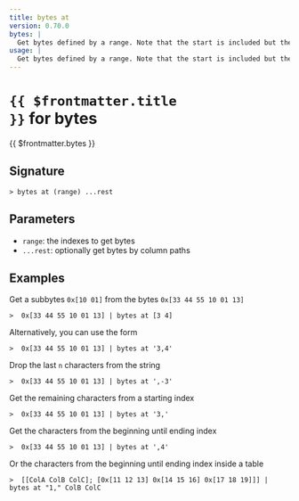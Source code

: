 ```yaml
---
title: bytes at
version: 0.70.0
bytes: |
  Get bytes defined by a range. Note that the start is included but the end is excluded, and that the first byte is index 0.
usage: |
  Get bytes defined by a range. Note that the start is included but the end is excluded, and that the first byte is index 0.
---
```


# <code>{{ $frontmatter.title }}</code> for bytes

<div class='command-title'>{{ $frontmatter.bytes }}</div>

## Signature

```> bytes at (range) ...rest```

## Parameters

 -  `range`: the indexes to get bytes
 -  `...rest`: optionally get bytes by column paths

## Examples

Get a subbytes `0x[10 01]` from the bytes `0x[33 44 55 10 01 13]`
```shell
>  0x[33 44 55 10 01 13] | bytes at [3 4]
```

Alternatively, you can use the form
```shell
>  0x[33 44 55 10 01 13] | bytes at '3,4'
```

Drop the last `n` characters from the string
```shell
>  0x[33 44 55 10 01 13] | bytes at ',-3'
```

Get the remaining characters from a starting index
```shell
>  0x[33 44 55 10 01 13] | bytes at '3,'
```

Get the characters from the beginning until ending index
```shell
>  0x[33 44 55 10 01 13] | bytes at ',4'
```

Or the characters from the beginning until ending index inside a table
```shell
>  [[ColA ColB ColC]; [0x[11 12 13] 0x[14 15 16] 0x[17 18 19]]] | bytes at "1," ColB ColC
```
